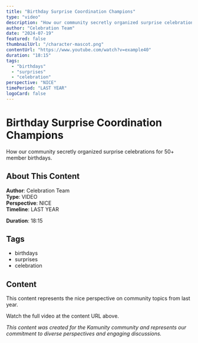 ```yaml
---
title: "Birthday Surprise Coordination Champions"
type: "video"
description: "How our community secretly organized surprise celebrations for 50+ member birthdays."
author: "Celebration Team"
date: "2024-07-19"
featured: false
thumbnailUrl: "/character-mascot.png"
contentUrl: "https://www.youtube.com/watch?v=example40"
duration: "18:15"
tags:
  - "birthdays"
  - "surprises"
  - "celebration"
perspective: "NICE"
timePeriod: "LAST YEAR"
logoCard: false
---
```

# Birthday Surprise Coordination Champions

How our community secretly organized surprise celebrations for 50+ member birthdays.

## About This Content

**Author**: Celebration Team  
**Type**: VIDEO  
**Perspective**: NICE  
**Timeline**: LAST YEAR  

**Duration**: 18:15  

## Tags

- birthdays
- surprises
- celebration

## Content

This content represents the nice perspective on community topics from last year. 

Watch the full video at the content URL above.




*This content was created for the Kamunity community and represents our commitment to diverse perspectives and engaging discussions.*
